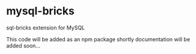 # mysql-bricks
sql-bricks extension for MySQL

This code will be added as an npm package shortly 
documentation will be added soon...
